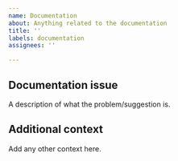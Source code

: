 ```yaml
---
name: Documentation
about: Anything related to the documentation
title: ''
labels: documentation
assignees: ''

---
```


## Documentation issue
A description of what the problem/suggestion is.

## Additional context
Add any other context here.

